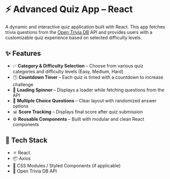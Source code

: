 # ⚡ Advanced Quiz App – React

A dynamic and interactive quiz application built with React. This app fetches trivia questions from the [Open Trivia DB](https://opentdb.com/) API and provides users with a customizable quiz experience based on selected difficulty levels.

## ✨ Features

- ✅ **Category & Difficulty Selection** – Choose from various quiz categories and difficulty levels (Easy, Medium, Hard)
- 🕐 **Countdown Timer** – Each quiz is timed with a countdown to increase challenge
- 🔄 **Loading Spinner** – Displays a loader while fetching questions from the API
- 🧠 **Multiple Choice Questions** – Clear layout with randomized answer options
- 📊 **Score Tracking** – Displays final score after quiz submission
- ⚙️ **Reusable Components** – Built with modular and clean React components

## 🧰 Tech Stack

- ⚛️ React
- 📦 Axios
- 🎨 CSS Modules / Styled Components (if applicable)
- 🔗 Open Trivia DB API
